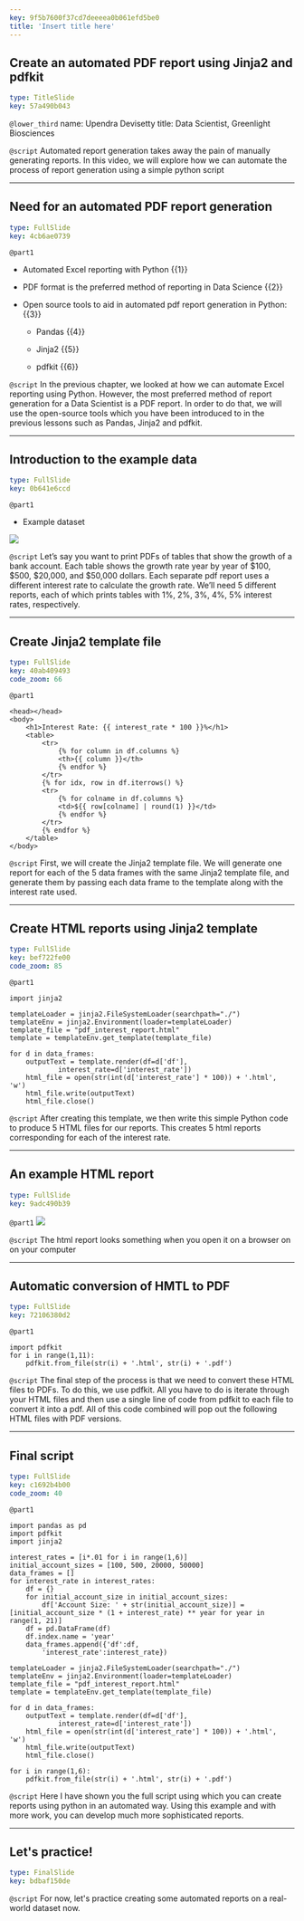 ```yaml
---
key: 9f5b7600f37cd7deeeea0b061efd5be0
title: 'Insert title here'
---
```


## Create an automated PDF report using Jinja2 and pdfkit

```yaml
type: TitleSlide
key: 57a490b043
```

`@lower_third`
name: Upendra Devisetty
title: Data Scientist, Greenlight Biosciences

`@script`
Automated report generation takes away the pain of manually generating reports. In this video, we will explore how we can automate the process of report generation using a simple python script

---

## Need for an automated PDF report generation

```yaml
type: FullSlide
key: 4cb6ae0739
```

`@part1`
- Automated Excel reporting with Python {{1}}

- PDF format is the preferred method of reporting in Data Science {{2}}

- Open source tools to aid in automated pdf report generation in Python: {{3}}

	* Pandas {{4}}
    
    * Jinja2 {{5}}
    
    * pdfkit {{6}}

`@script`
In the previous chapter, we looked at how we can automate Excel reporting using Python. However, the most preferred method of report generation for a Data Scientist is a PDF report. In order to do that, we will use the open-source tools which you have been introduced to in the previous lessons such as Pandas, Jinja2 and pdfkit.

---

## Introduction to the example data

```yaml
type: FullSlide
key: 0b641e6ccd
```

`@part1`
- Example dataset

![](https://assets.datacamp.com/production/repositories/5657/datasets/06ebc5cd542e62ecacdcc7aefbcc6feaaa09b92c/df_0_ss.png)

`@script`
Let’s say you want to print PDFs of tables that show the growth of a bank account. Each table shows the growth rate year by year of $100, $500, $20,000, and $50,000 dollars. Each separate pdf report uses a different interest rate to calculate the growth rate. We’ll need 5 different reports, each of which prints tables with 1%, 2%, 3%, 4%, 5% interest rates, respectively.

---

## Create Jinja2 template file

```yaml
type: FullSlide
key: 40ab409493
code_zoom: 66
```

`@part1`
```
<head></head>
<body>
    <h1>Interest Rate: {{ interest_rate * 100 }}%</h1>
    <table>
        <tr>
            {% for column in df.columns %}
            <th>{{ column }}</th>
            {% endfor %}
        </tr>
        {% for idx, row in df.iterrows() %}
        <tr>
            {% for colname in df.columns %}
            <td>${{ row[colname] | round(1) }}</td>
            {% endfor %}
        </tr>
        {% endfor %}
    </table>
</body>
```


`@script`
First, we will create the Jinja2 template file. We will generate one report for each of the 5 data frames with the same Jinja2 template file, and generate them by passing each data frame to the template along with the interest rate used. 


---

## Create HTML reports using Jinja2 template

```yaml
type: FullSlide
key: bef722fe00
code_zoom: 85
```

`@part1`
```
import jinja2

templateLoader = jinja2.FileSystemLoader(searchpath="./")
templateEnv = jinja2.Environment(loader=templateLoader)
template_file = "pdf_interest_report.html"
template = templateEnv.get_template(template_file)

for d in data_frames:
    outputText = template.render(df=d['df'],
            interest_rate=d['interest_rate'])
    html_file = open(str(int(d['interest_rate'] * 100)) + '.html', 'w')
    html_file.write(outputText)
    html_file.close()
```


`@script`
After creating this template, we then write this simple Python code to produce 5 HTML files for our reports. This creates 5 html reports corresponding for each of the interest rate.

---

## An example HTML report

```yaml
type: FullSlide
key: 9adc490b39
```

`@part1`
![](https://assets.datacamp.com/production/repositories/5657/datasets/9eab5a3d6554d6ded212f5b8224747865cac764b/html_report_df_0_ss.png)

`@script`
The html report looks something when you open it on a browser on on your computer

---

## Automatic conversion of HMTL to PDF

```yaml
type: FullSlide
key: 72106380d2
```

`@part1`
```
import pdfkit
for i in range(1,11):
    pdfkit.from_file(str(i) + '.html', str(i) + '.pdf')
```

`@script`
The final step of the process is that we need to convert these HTML files to PDFs. To do this, we use pdfkit. All you have to do is iterate through your HTML files and then use a single line of code from pdfkit to each file to convert it into a pdf. All of this code combined will pop out the following HTML files with PDF versions.

---

## Final script

```yaml
type: FullSlide
key: c1692b4b00
code_zoom: 40
```

`@part1`
```
import pandas as pd
import pdfkit
import jinja2

interest_rates = [i*.01 for i in range(1,6)]
initial_account_sizes = [100, 500, 20000, 50000]
data_frames = []
for interest_rate in interest_rates:
    df = {}
    for initial_account_size in initial_account_sizes:
        df['Account Size: ' + str(initial_account_size)] = [initial_account_size * (1 + interest_rate) ** year for year in range(1, 21)]
    df = pd.DataFrame(df)
    df.index.name = 'year'
    data_frames.append({'df':df,
        'interest_rate':interest_rate})

templateLoader = jinja2.FileSystemLoader(searchpath="./")
templateEnv = jinja2.Environment(loader=templateLoader)
template_file = "pdf_interest_report.html"
template = templateEnv.get_template(template_file)

for d in data_frames:
    outputText = template.render(df=d['df'],
            interest_rate=d['interest_rate'])
    html_file = open(str(int(d['interest_rate'] * 100)) + '.html', 'w')
    html_file.write(outputText)
    html_file.close()
    
for i in range(1,6):
    pdfkit.from_file(str(i) + '.html', str(i) + '.pdf')
```

`@script`
Here I have shown you the full script using which you can create reports using python in an automated way. Using this example and with more work, you can develop much more sophisticated reports. 

---

## Let's practice!

```yaml
type: FinalSlide
key: bdbaf150de
```

`@script`
For now, let's practice creating some automated reports on a real-world dataset now.
